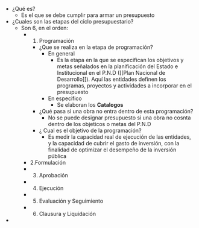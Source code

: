 - ¿Qué es?
	- Es el que se debe cumplir para armar un presupuesto
- ¿Cuales son las etapas del ciclo presupuestario?
	- Son 6,  en el orden:
		- 1. Programación
			- ¿Que se realiza en la etapa de programación?
				- En general
					- Es la etapa en la que  se especifican los objetivos y metas señalados en la planificación del Estado e Institucional en el P.N.D ([[Plan Nacional de Desarrollo]]). Aquí las entidades definen los programas, proyectos y actividades a incorporar en el presupuesto
				- En especifico
					- Se elaboran los **Catalogos**
			- ¿Qué pasa si una obra no entra dentro de esta programación?
				- No se puede designar presupuesto si una obra no cosnta dentro de los objeticos o metas del P.N.D
			- ¿ Cual es el objetivo de la programación?
				- Es medir la capacidad real de ejecución de las entidades, y la capacidad de cubrir el gasto de inversión, con la finalidad de optimizar el desempeño de la inversión pública
		- 2.Formulación
		- 3. Aprobación
		- 4. Ejecución
		- 5. Evaluación y Seguimiento
		- 6. Clausura y Liquidación
-